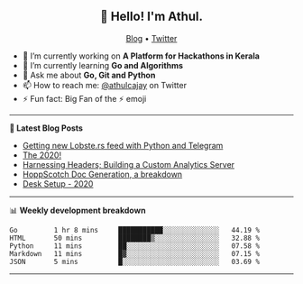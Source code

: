 <h2 align="center">👋 Hello! I'm Athul.</h2>
<p align="center">
  <a href="https://blog.athulcyriac.xyz">Blog</a> •
  <a href="https://twitter.com/athulcajay">Twitter</a>
</p>


- 🔭 I’m currently working on **A Platform for Hackathons in Kerala**
- 🌱 I’m currently learning **Go and Algorithms**
- 💬 Ask me about **Go, Git and Python**
- 📫 How to reach me: [@athulcajay](https://twitter.com/athulcajay) on Twitter
- ⚡ Fun fact: Big Fan of the :zap: emoji

-------

**📝 Latest Blog Posts**

<!-- BLOG-POST-LIST:START -->
- [Getting new Lobste.rs feed with Python and Telegram](https://blog.athulcyriac.xyz/lobsters_feed/)
- [The 2020!](https://blog.athulcyriac.xyz/2020/)
- [Harnessing Headers; Building a Custom Analytics Server](https://blog.athulcyriac.xyz/analytics_from_scratch/)
- [HoppScotch Doc Generation, a breakdown](https://blog.athulcyriac.xyz/hopp-gen/)
- [Desk Setup - 2020](https://blog.athulcyriac.xyz/desk-2020/)
<!-- BLOG-POST-LIST:END -->

-------

📊 **Weekly development breakdown**
<!--START_SECTION:waka-->
```text
Go         1 hr 8 mins     ███████████░░░░░░░░░░░░░░   44.19 % 
HTML       50 mins         ████████▒░░░░░░░░░░░░░░░░   32.88 % 
Python     11 mins         ██░░░░░░░░░░░░░░░░░░░░░░░   07.58 % 
Markdown   11 mins         █▓░░░░░░░░░░░░░░░░░░░░░░░   07.15 % 
JSON       5 mins          █░░░░░░░░░░░░░░░░░░░░░░░░   03.69 % 
```
<!--END_SECTION:waka-->

-------
